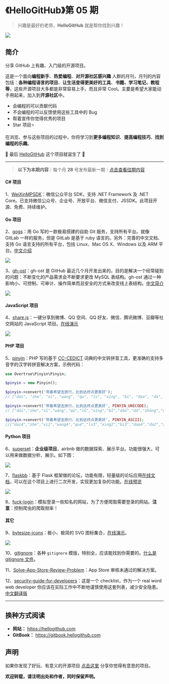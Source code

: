 # 《HelloGitHub》第 05 期
>兴趣是最好的老师，**HelloGitHub** 就是帮你找到兴趣！

![](https://raw.githubusercontent.com/521xueweihan/img/master/hellogithub/01/img/hello-github.jpg)

## 简介
分享 GitHub 上有趣、入门级的开源项目。

这是一个面向**编程新手**、**热爱编程**、**对开源社区感兴趣** 人群的月刊，月刊的内容包括：**各种编程语言的项目**、**让生活变得更美好的工具**、**书籍、学习笔记、教程等**，这些开源项目大多都是非常容易上手，而且非常 Cool。主要是希望大家能动手用起来，加入到**开源社区**中。
- 会编程的可以贡献代码
- 不会编程的可以反馈使用这些工具中的 Bug
- 帮着宣传你觉得优秀的项目
- Star 项目⭐️

在浏览、参与这些项目的过程中，你将学习到**更多编程知识**、**提高编程技巧**、**找到编程的乐趣**。

🎉 最后 [HelloGitHub](https://hellogithub.com) 这个项目就诞生了 🎉

---
> **以下为本期内容**｜每个月 **28** 号发布最新一期｜[点击查看往期内容](https://github.com/521xueweihan/HelloGitHub#内容)

#### C# 项目
1、[WeiXinMPSDK](https://github.com/JeffreySu/WeiXinMPSDK)：微信公众平台 SDK，支持 .NET Framework 及 .NET Core。已支持微信公众号、企业号、开放平台、微信支付、JSSDK。此项目开源、免费、持续维护。

#### Go 项目
2、[gogs](https://github.com/gogits/gogs)：用 Go 写的一款极易搭建的自助 Git 服务，支持所有平台。就像 GitLab 一样的服务，但是 GitLab 是基于 ruby 语言的。另外：完善的中文文档、支持 Go 语言支持的所有平台，包括 Linux、Mac OS X、Windows 以及 ARM 平台。[中文介绍](https://github.com/gogits/gogs/blob/master/README_ZH.md)


![](https://raw.githubusercontent.com/521xueweihan/img/master/hellogithub/05/img/gogs-show-min.png)

3、[gh-ost](https://github.com/github/gh-ost)：gh-ost 是 GitHub 最近几个月开发出来的，目的是解决一个经常碰到的问题：不断变化的产品需求会不断要求更改 MySQL 表结构。gh-ost 通过一种影响小、可控制、可审计、操作简单而且安全的方式来改变线上表结构。[中文简介](http://www.infoq.com/cn/news/2016/08/GitHub-MySQL-gh-ost?utm_campaign=infoq_content&utm_source=infoq&utm_medium=feed&utm_term=global)


![](https://raw.githubusercontent.com/521xueweihan/img/master/hellogithub/05/img/gh-ost-general-flow-min.png)

#### JavaScript 项目
4、[share.js](https://github.com/overtrue/share.js)：一键分享到微博、QQ 空间、QQ 好友、微信、腾讯微博、豆瓣等社交网站的 JavaScript 项目。[在线演示](http://overtrue.me/share.js/)


![](https://raw.githubusercontent.com/521xueweihan/img/master/hellogithub/05/img/share-js-show-min.png)

#### PHP 项目
5、[pinyin](https://github.com/overtrue/pinyin)：PHP 写的基于 [CC-CEDICT](https://cc-cedict.org/wiki/) 词典的中文转拼音工具，更准确的支持多音字的汉字转拼音解决方案，示例代码：
```php
use Overtrue\Pinyin\Pinyin;

$pinyin = new Pinyin();

$pinyin->convert('带着希望去旅行，比到达终点更美好');
// ["dai", "zhe", "xi", "wang", "qu", "lv", "xing", "bi", "dao", "da", "zhong", "dian", "geng", "mei", "hao"]

$pinyin->convert('带着希望去旅行，比到达终点更美好', PINYIN_UNICODE);
// ["dài","zhe","xī","wàng","qù","lǚ","xíng","bǐ","dào","dá","zhōng","diǎn","gèng","měi","hǎo"]

$pinyin->convert('带着希望去旅行，比到达终点更美好', PINYIN_ASCII);
//["dai4","zhe","xi1","wang4","qu4","lv3","xing2","bi3","dao4","da2","zhong1","dian3","geng4","mei3","hao3"]
```

#### Python 项目
6、[superset](https://github.com/airbnb/superset)：**企业级项目**，airbnb 做的数据探索、展示平台。功能很强大，可以用来做数据分析、展示。如下图：


![](https://raw.githubusercontent.com/521xueweihan/img/master/hellogithub/05/img/superset-min.gif)

7、[flaskbb](https://github.com/sh4nks/flaskbb)：基于 Flask 框架做的论坛，功能有限，轻量级的论坛应用[在线文档](https://flaskbb.readthedocs.io/en/latest/index.html)，可以在这个项目上进行二次开发，实现更加复杂的功能。[在线预览](https://forums.flaskbb.org)


![](https://raw.githubusercontent.com/521xueweihan/img/master/hellogithub/05/img/flask-bb-show-min.png)

8、[fuck-login](https://github.com/xchaoinfo/fuck-login)：模拟登录一些知名的网站，为了方便爬取需要登录的网站。**注意**：控制爬虫的爬取频率！

#### 其它
9、[bytesize-icons](https://github.com/danklammer/bytesize-icons)：极小、极简的 SVG 图标集合，[在线演示](http://danklammer.com/articles/svg-stroke-ftw/#give-it-a-spin)。


![](https://raw.githubusercontent.com/521xueweihan/img/master/hellogithub/05/img/bytesize-icons-show-min.png)

10、[gitignore](https://github.com/github/gitignore)：各种 `gitignore` 模版，特别全，应该能找到你需要的。[什么是 gitignore 文件](http://gitbook.liuhui998.com/4_1.html)。

11、[Solve-App-Store-Review-Problem](https://github.com/wg689/Solve-App-Store-Review-Problem)：App Store 审核未通过的解决方案。

12、[security-guide-for-developers](https://github.com/FallibleInc/security-guide-for-developers)：这是一个 checklist，作为一个 real word web developer 你应该在实际工作中不断地谨慎使用这套列表，减少安全隐患。[中文翻译版](https://github.com/FallibleInc/security-guide-for-developers/blob/master/README-zh.md)



---

## 换种方式阅读
- **网站：** https://hellogithub.com
- **GitBook：** https://gitbook.hellogithub.com

## 声明
如果你发现了好玩、有意义的开源项目 [点击这里](https://github.com/521xueweihan/HelloGitHub/issues/new) 分享你觉得有意思的项目。

**欢迎转载，请注明出处和作者，同时保留声明。**
